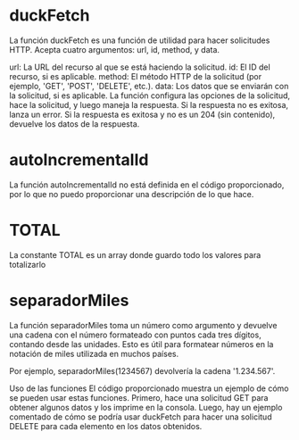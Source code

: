 # duckFetch
La función duckFetch es una función de utilidad para hacer solicitudes HTTP. Acepta cuatro argumentos: url, id, method, y data.

url: La URL del recurso al que se está haciendo la solicitud.
id: El ID del recurso, si es aplicable.
method: El método HTTP de la solicitud (por ejemplo, 'GET', 'POST', 'DELETE', etc.).
data: Los datos que se enviarán con la solicitud, si es aplicable.
La función configura las opciones de la solicitud, hace la solicitud, y luego maneja la respuesta. Si la respuesta no es exitosa, lanza un error. Si la respuesta es exitosa y no es un 204 (sin contenido), devuelve los datos de la respuesta.

# autoIncrementalId
La función autoIncrementalId no está definida en el código proporcionado, por lo que no puedo proporcionar una descripción de lo que hace.

# TOTAL
La constante TOTAL es un array donde guardo todo los valores para totalizarlo

# separadorMiles
La función separadorMiles toma un número como argumento y devuelve una cadena con el número formateado con puntos cada tres dígitos, contando desde las unidades. Esto es útil para formatear números en la notación de miles utilizada en muchos países.

Por ejemplo, separadorMiles(1234567) devolvería la cadena '1.234.567'.

Uso de las funciones
El código proporcionado muestra un ejemplo de cómo se pueden usar estas funciones. Primero, hace una solicitud GET para obtener algunos datos y los imprime en la consola. Luego, hay un ejemplo comentado de cómo se podría usar duckFetch para hacer una solicitud DELETE para cada elemento en los datos obtenidos.
